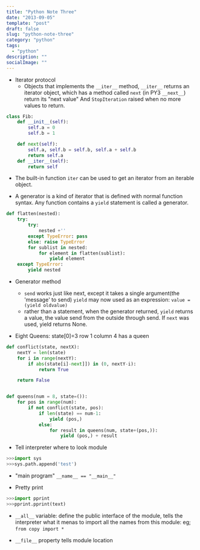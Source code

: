 ```yaml
---
title: "Python Note Three"
date: "2013-09-05"
template: "post"
draft: false
slug: "python-note-three"
category: "python"
tags:
  - "python"
description: ""
socialImage: ""
---
```


- Iterator protocol
  - Objects that implements the `__iter__` method, `__iter__` returns an iterator
    object, which has a method called `next` (in PY3 `__next__`) return its "next value"
    And `StopIteration` raised when no more values to return.

```python
class Fib:
    def __init__(self):
        self.a = 0
        self.b = 1

    def next(self):
        self.a, self.b = self.b, self.a + self.b
        return self.a
    def __iter__(self):
        return self
```

- The built-in function `iter` can be used to get an iterator from an iterable object.

- A generator is a kind of iterator that is defined with normal function syntax. Any function contains a `yield`
  statement is called a generator.

```python
def flatten(nested):
    try:
        try:
            nested +''
        except TypeError: pass
        else: raise TypeError
        for sublist in nested:
            for element in flatten(sublist):
                yield element
    except TypeError:
        yield nested
```

- Generator method

  - `send` works just like next, except it takes a single argument(the 'message' to send)
    `yield` may now used as an expression: `value = (yield oldvalue)`
  - rather than a statement, when the generator returned, `yield` returns a value, the value send from the
    outside through send. If `next` was used, yield returns None.

- Eight Queens: state[0]=3 row 1 column 4 has a queen

```python
def conflict(state, nextX):
    nextY = len(state)
    for i in range(nextY):
        if abs(state[i]-next]]) in (0, nextY-i):
            return True

    return False


def queens(num = 8, state=()):
    for pos in range(num):
        if not conflict(state, pos):
            if len(state) == num-1:
                yield (pos,)
            else:
                for result in queens(num, state+(pos,)):
                    yield (pos,) + result
```

- Tell interpreter where to look module

```python
>>>import sys
>>>sys.path.append('test')
```

- "main program" `__name__ == "__main__"`

- Pretty print

```python
>>>import pprint
>>>pprint.pprint(text)
```

- `__all__` variable: define the public interface of the module, tells the interpreter what it menas
  to import all the names from this module: eg; `from copy import *`

* `__file__` property tells module location
